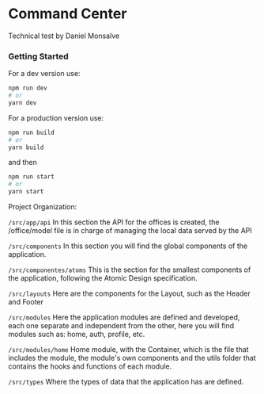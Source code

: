 # Command Center
Technical test by Daniel Monsalve

### Getting Started

For a dev version use:

```bash
npm run dev
# or
yarn dev
```

For a production version use:

```bash
npm run build
# or
yarn build
```

and then

```bash
npm run start
# or
yarn start
```

Project Organization:

`/src/app/api` In this section the API for the offices is created, the /office/model file is in charge of managing the local data served by the API

`/src/components` In this section you will find the global components of the application.

`/src/componentes/atoms` This is the section for the smallest components of the application, following the Atomic Design specification.

`/src/layouts` Here are the components for the Layout, such as the Header and Footer

`/src/modules` Here the application modules are defined and developed, each one separate and independent from the other, here you will find modules such as: home, auth, profile, etc.

`/src/modules/home` Home module, with the Container, which is the file that includes the module, the module's own components and the utils folder that contains the hooks and functions of each module.

`/src/types` Where the types of data that the application has are defined.
